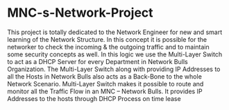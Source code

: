 # MNC-s-Network-Project
This project is totally dedicated to the Network Engineer for new and smart learning of the Network Structure. In this concept it is possible for the networker to check the incoming &amp; the outgoing traffic and to maintain some security concepts as well. In this logic we use the Multi-Layer Switch to act as a DHCP Server for every Department in Network Bulls Organization. The Multi-Layer Switch along with providing IP Addresses to all the Hosts in Network Bulls also acts as a Back-Bone to the whole Network Scenario. Multi-Layer Switch makes it possible to route and monitor all the Traffic Flow in an MNC – Network Bulls. It provides IP Addresses to the hosts through DHCP Process on time lease
